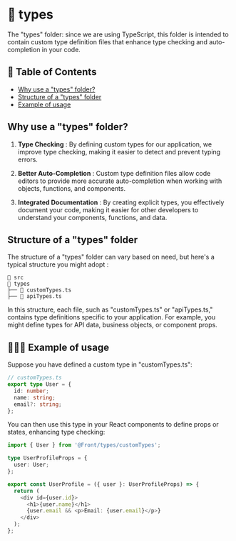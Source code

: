 # 📁 types 

The "types" folder: since we are using TypeScript, this folder is intended to contain custom type definition files that enhance type checking and auto-completion in your code.

## 📑 Table of Contents
  - [Why use a "types" folder?](#folder-organization)
  - [Structure of a "types" folder](#structure)
  - [Example of usage](#usage)

## <span id="folder-organization">Why use a "types" folder?</span>

1. **Type Checking** : By defining custom types for our application, we improve type checking, making it easier to detect and prevent typing errors.

2. **Better Auto-Completion** : Custom type definition files allow code editors to provide more accurate auto-completion when working with objects, functions, and components.

3. **Integrated Documentation** : By creating explicit types, you effectively document your code, making it easier for other developers to understand your components, functions, and data.

## <span id="structure">Structure of a "types" folder</span>

The structure of a "types" folder can vary based on need, but here's a typical structure you might adopt :

```
📁 src
📁 types
├── 📄 customTypes.ts
├── 📄 apiTypes.ts
```

In this structure, each file, such as "customTypes.ts" or "apiTypes.ts," contains type definitions specific to your application. For example, you might define types for API data, business objects, or component props.

## <span id="usage">🧑🏻‍💻 Example of usage</span>

Suppose you have defined a custom type in "customTypes.ts":

```typescript
// customTypes.ts
export type User = {
  id: number;
  name: string;
  email?: string;
};
```

You can then use this type in your React components to define props or states, enhancing type checking:

```typescript
import { User } from '@Front/types/customTypes';

type UserProfileProps = {
  user: User;
};

export const UserProfile = ({ user }: UserProfileProps) => {
  return (
    <div id={user.id}>
      <h1>{user.name}</h1>
      {user.email && <p>Email: {user.email}</p>}
    </div>
  );
};
```
